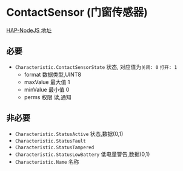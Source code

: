 # ContactSensor (门窗传感器)

[HAP-NodeJS 地址](https://github.com/KhaosT/HAP-NodeJS/blob/master/lib/gen/HomeKitTypes.js#L2821)

必要
---
* `Characteristic.ContactSensorState` 状态, 对应值为`关闭: 0` `打开: 1`
    * format 数据类型,UINT8
    * maxValue 最大值 1
    * minValue 最小值 0
    * perms 权限 读,通知


非必要 
---

* `Characteristic.StatusActive`  状态,数据(0,1)
* `Characteristic.StatusFault`
* `Characteristic.StatusTampered`
* `Characteristic.StatusLowBattery` 低电量警告,数据(0,1)
* `Characteristic.Name` 名称